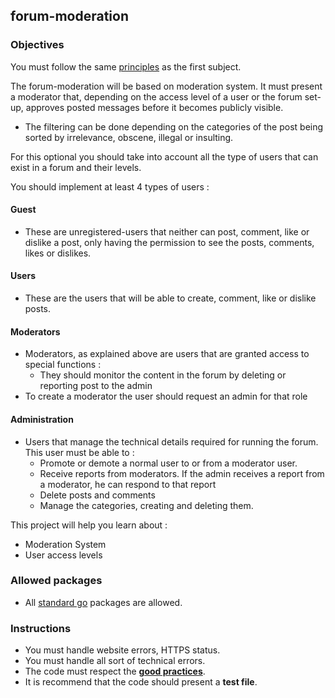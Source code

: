 ## forum-moderation

### Objectives

You must follow the same [principles](https://public.01-edu.org/subjects/forum/forum.en) as the first subject.

The forum-moderation will be based on moderation system. It must present a moderator that, depending on the access level of a user or the forum set-up, approves posted messages before it becomes publicly visible.

- The filtering can be done depending on the categories of the post being sorted by irrelevance, obscene, illegal or insulting.

For this optional you should take into account all the type of users that can exist in a forum and their levels.

You should implement at least 4 types of users :

#### Guest

- These are unregistered-users that neither can post, comment, like or dislike a post, only having the permission to see the posts, comments, likes or dislikes.

#### Users

- These are the users that will be able to create, comment, like or dislike posts.

#### Moderators

- Moderators, as explained above are users that are granted access to special functions :
  - They should monitor the content in the forum by deleting or reporting post to the admin
- To create a moderator the user should request an admin for that role

#### Administration

- Users that manage the technical details required for running the forum. This user must be able to :
  - Promote or demote a normal user to or from a moderator user.
  - Receive reports from moderators. If the admin receives a report from a moderator, he can respond to that report
  - Delete posts and comments
  - Manage the categories, creating and deleting them.

This project will help you learn about :

- Moderation System
- User access levels

### Allowed packages

- All [standard go](https://golang.org/pkg/) packages are allowed.

### Instructions

- You must handle website errors, HTTPS status.
- You must handle all sort of technical errors.
- The code must respect the [**good practices**](https://public.01-edu.org/subjects/good-practices.en).
- It is recommend that the code should present a **test file**.
